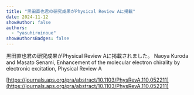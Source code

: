 ```yaml
---
title: "黒田直也君の研究成果がPhysical Review Aに掲載"
date: 2024-11-12
showAuthor: false
authors:
  - "yasuhiroinoue"
showAuthorsBadges: false
---
```


黒田直也君の研究成果がPhysical Review Aに掲載されました。
Naoya Kuroda and Masato Senami, Enhancement of the molecular electron chirality by electronic excitation, Physical Review A

[https://journals.aps.org/pra/abstract/10.1103/PhysRevA.110.052211](https://journals.aps.org/pra/abstract/10.1103/PhysRevA.110.052211)
